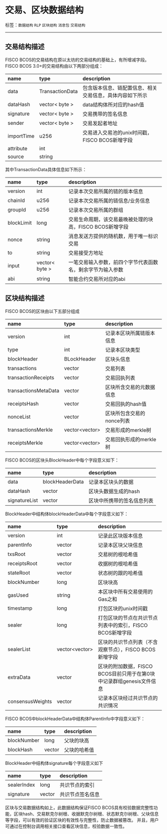 # 交易、区块数据结构

标签：``数据结构`` ``RLP`` ``区块结构`` ``消息包`` ``交易结构``

----

## 交易结构描述

FISCO BCOS的交易结构在原以太坊的交易结构的基础上，有所增减字段。FISCO BCOS 3.0+的交易结构由以下两部分组成：

| name            | type    | description                                               | 
| :-------------  |:--------| :-------------------------------------------------------- |
| data            | TransactionData|包含版本信息、链配置信息、相关交易信息，具体内容如下所示      |
| dataHash        | vector< byte >  | data结构体所对应的hash值                             | 
| signature       | vector< byte >  | 交易携带的签名信息                                    | 
| sender          | vector< byte >  | 交易发起者地址                                       |
| importTime      | u256            | 交易进入交易池的unix时间戳，FISCO BCOS新增字段          | 
| attribute       | int             |                       |
| source          | string          |                       |
其中TransactionData具体信息如下所示：

| name           | type            | description     |
| :------------- |:--------| :--------------------------------------------------------|
| version        | int             | 记录本次交易所属的链的版本信息                         |
| chainId        | u256            | 记录本次交易所属的链信息/业务信息                       |
| groupId        | u256            | 记录本次交易所属的群组                                |
| blockLimit     | long            | 交易生命周期，该交易最晚被处理的块高，FISCO BCOS新增字段  | 
| nonce          | string          | 消息发送方提供的随机数，用于唯一标识交易                 |
| to             | string          | 交易接受方地址                                      |
| input          | vector< byte >  | 一笔交易输入参数，前四个字节代表函数名，剩余字节为输入参数  |
| abi            | string          | 智能合约交易所对应的abi                              |
## 区块结构描述

FISCO BCOS的区块由以下五部分组成


| name           | type            | description     |
| :------------- |:--------| :--------------------------------------------------------|
| version              | int         | 记录本区块所属链版本信息        | 
| type                 | int         | 记录本区块类型                |
| blockHeader          | BLockHeader | 区块头信息                   |
| transactions         | vector<Transaction>        | 交易列表      |                                 
| transactionReceipts  | vector<transactionReceipt> | 交易回执列表   |
| transactionsMetaData | vector<byte>               | 区块所含交易的元数据信息   |
| receiptsHash         | vector<transactionReceipt> | 交易回执的hash值         |
| nonceList            | vector<string>             | 区块所包含交易的nonce列表  |
| transactionsMerkle   | vector<vector<byte>>       | 交易形成的merkle树        |
| receiptsMerkle       | vector<vector<byte>>       | 交易回执形成的merkle树     |

FISCO BCOS的区块头BlockHeader中每个字段意义如下： 

| name           | type            | description     |
| :------------- |:--------| :--------------------------------------------------------|
| data                 | blockHeaderData      | 记录本区块头的数据             | 
| dataHash             | vector<byte>         | 区块头数据生成的hash           |
| signatureList        | vector<signature>    | 区块中所携带的签名信息列表       |

BlockHeader中结构体blockHeaderData中每个字段意义如下：

| name             | type          | description                                                          | 
| :--------------- | :------------ | :------------------------------------------------------------------- | 
| version          | int           | 记录此区块版本信息                                                        |
| parentInfo       | vector<ParentInfo>          |  记录本区块父块信息                                        | 
| txsRoot          | vector<byte>           | 交易树的根哈希值                                                  |
| receiptsRoot     | vector<byte>          | 收据树的根哈希值                                                  | 
| stateRoot        | vector<byte>         | 状态树的跟的哈希值 |
| blockNumber      | long                 |   区块块高       | 
| gasUsed          | string           | 本区块中所有交易使用的Gas之和    |
| timestamp        | long             | 打包区块的unix时间戳                  |
| sealer           | long            | 打包区块的节点在共识节点列表中的索引，FISCO BCOS新增字段           | 
| sealerList       | vector<vector<byte>> | 区块的共识节点列表（不含观察节点），FISCO BCOS新增字段        |
| extraData        | vector<bytes> |  区块的附加数据，FISCO BCOS目前只用于在第0块中记录群组genesis文件信息 |
| consensusWeights | vector<long>  |  记录本区块经过共识节点的共识情况  |


FISCO BCOS中blockHeaderData中结构体ParentInfo中字段意义如下：

| name            | type          | description                    |
| :---------------| :------------ | :------------------------------| 
| blockNumber       | long          | 父块的块高                      | 
| blockHash         | vector<byte>  | 父块的哈希值                    |


BlockHeader中结构体signature每个字段意义如下

| name            | type          | description                    |
| :---------------| :------------ | :------------------------------| 
| sealerIndex       | long          | 共识节点的索引                      | 
| signature         | vector<byte>  | 共识节点签名信息                | 

区块与交易数据结构如上，此数据结构保证FISCO BCOS具有校验数据完整性功能，区块hash、交易默克尔树根、收据默克尔树根、状态默克尔树根、父块信息等字段，可以有效的验证区块的有效性与完整性，防止数据被篡改。
并且，用户可通过在控制台调用相关接口查看区块信息，校验数据一致性。



